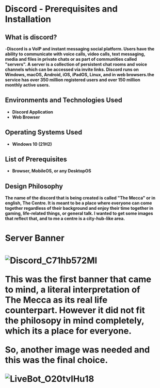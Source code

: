 <h1>Discord - Prerequisites and Installation</h1>


<h2>What is discord?</h2>
-<b>Discord is a VoIP and instant messaging social platform. Users have the ability to communicate with voice calls, video calls, text messaging, media and files in private chats or as part of communities called "servers". A server is a collection of persistent chat rooms and voice channels which can be accessed via invite links. Discord runs on Windows, macOS, Android, iOS, iPadOS, Linux, and in web browsers.the service has over 350 million registered users and over 150 million monthly active users.<b>


<h2>Environments and Technologies Used</h2>

- Discord Application
- Web Browser

<h2>Operating Systems Used </h2>

- Windows 10</b> (21H2)

<h2>List of Prerequisites</h2>

- Browser, MobileOS, or any DesktopOS

<h2>Design Philosophy</h2>
The name of the discord that is being created is called "The Mecca" or in english, The Centre. It is meant to be a place where everyone can come together regardless of their background and enjoy their time together in gaming, life-related things, or general talk. I wanted to get some images that reflect that, and to me a centre is a city-hub-like area. 

<h1>Server Banner<h1> 

![Discord_C71hb572MI](https://user-images.githubusercontent.com/109401839/213729695-d32fe9dd-8ea8-4c27-b993-79cbae163cb8.gif)

This was the first banner that came to mind, a literal interpretation of The Mecca as its real life counterpart. However it did not fit the philosopy in mind completely, which its a place for everyone.

So, another image was needed and this was the final choice. 

![LiveBot_O20tvIHu18](https://user-images.githubusercontent.com/109401839/213730337-b15d4122-1bd2-4087-8ad7-8600f18b65e0.gif)





